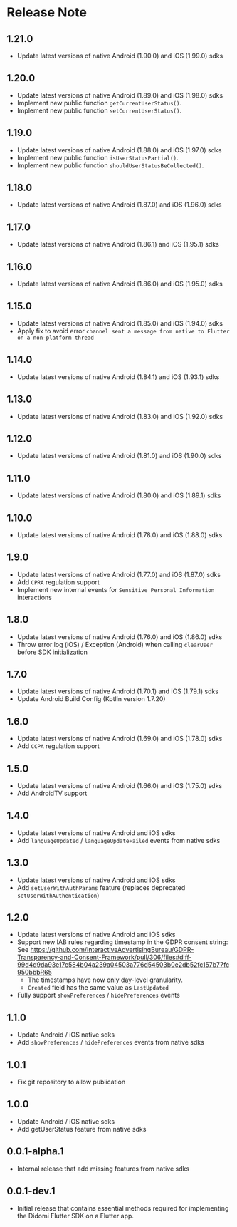 # Release Note

## 1.21.0
- Update latest versions of native Android (1.90.0) and iOS (1.99.0) sdks

## 1.20.0
- Update latest versions of native Android (1.89.0) and iOS (1.98.0) sdks
- Implement new public function `getCurrentUserStatus()`.
- Implement new public function `setCurrentUserStatus()`.

## 1.19.0
- Update latest versions of native Android (1.88.0) and iOS (1.97.0) sdks
- Implement new public function `isUserStatusPartial()`.
- Implement new public function `shouldUserStatusBeCollected()`.

## 1.18.0
- Update latest versions of native Android (1.87.0) and iOS (1.96.0) sdks

## 1.17.0
- Update latest versions of native Android (1.86.1) and iOS (1.95.1) sdks

## 1.16.0
- Update latest versions of native Android (1.86.0) and iOS (1.95.0) sdks

## 1.15.0
- Update latest versions of native Android (1.85.0) and iOS (1.94.0) sdks
- Apply fix to avoid error `channel sent a message from native to Flutter on a non-platform thread`

## 1.14.0
- Update latest versions of native Android (1.84.1) and iOS (1.93.1) sdks

## 1.13.0
- Update latest versions of native Android (1.83.0) and iOS (1.92.0) sdks

## 1.12.0
- Update latest versions of native Android (1.81.0) and iOS (1.90.0) sdks

## 1.11.0
- Update latest versions of native Android (1.80.0) and iOS (1.89.1) sdks

## 1.10.0
- Update latest versions of native Android (1.78.0) and iOS (1.88.0) sdks

## 1.9.0
- Update latest versions of native Android (1.77.0) and iOS (1.87.0) sdks
- Add `CPRA` regulation support
- Implement new internal events for `Sensitive Personal Information` interactions

## 1.8.0
- Update latest versions of native Android (1.76.0) and iOS (1.86.0) sdks
- Throw error log (iOS) / Exception (Android) when calling `clearUser` before SDK initialization

## 1.7.0
- Update latest versions of native Android (1.70.1) and iOS (1.79.1) sdks
- Update Android Build Config (Kotlin version 1.7.20)

## 1.6.0
- Update latest versions of native Android (1.69.0) and iOS (1.78.0) sdks
- Add `CCPA` regulation support

## 1.5.0
- Update latest versions of native Android (1.66.0) and iOS (1.75.0) sdks
- Add AndroidTV support

## 1.4.0
- Update latest versions of native Android and iOS sdks
- Add `languageUpdated` / `languageUpdateFailed` events from native sdks

## 1.3.0
- Update latest versions of native Android and iOS sdks
- Add `setUserWithAuthParams` feature (replaces deprecated `setUserWithAuthentication`)

## 1.2.0
- Update latest versions of native Android and iOS sdks
- Support new IAB rules regarding timestamp in the GDPR consent string: See https://github.com/InteractiveAdvertisingBureau/GDPR-Transparency-and-Consent-Framework/pull/306/files#diff-99d4d9da93e17e584b04a239a04503a776d54503b0e2db52fc157b77fc950bbbR65
  - The timestamps have now only day-level granularity.
  - `Created` field has the same value as `LastUpdated`
- Fully support `showPreferences` / `hidePreferences` events
  
## 1.1.0
- Update Android / iOS native sdks
- Add `showPreferences` / `hidePreferences` events from native sdks

## 1.0.1
- Fix git repository to allow publication

## 1.0.0
- Update Android / iOS native sdks
- Add getUserStatus feature from native sdks

## 0.0.1-alpha.1
- Internal release that add missing features from native sdks

## 0.0.1-dev.1
- Initial release that contains essential methods required for implementing the Didomi Flutter SDK on a Flutter app.
